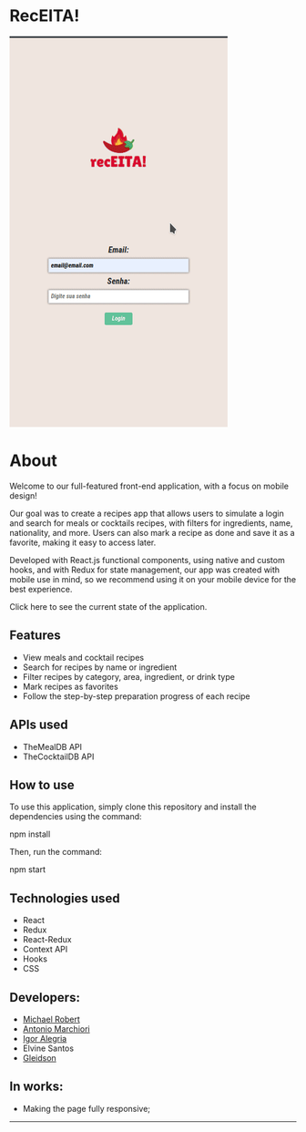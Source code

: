 # RecEITA!

![Application Description](https://github.com/michaelrobertt/RecipesApp/blob/main/Peek%202023-04-22%2009-21.gif?raw=true)

# About

Welcome to our full-featured front-end application, with a focus on mobile design!

Our goal was to create a recipes app that allows users to simulate a login and search for meals or cocktails recipes, with filters for ingredients, name, nationality, and more. Users can also mark a recipe as done and save it as a favorite, making it easy to access later.

Developed with React.js functional components, using native and custom hooks, and with Redux for state management, our app was created with mobile use in mind, so we recommend using it on your mobile device for the best experience.

Click here to see the current state of the application.

## Features

- View meals and cocktail recipes
- Search for recipes by name or ingredient
- Filter recipes by category, area, ingredient, or drink type
- Mark recipes as favorites
- Follow the step-by-step preparation progress of each recipe

## APIs used

- TheMealDB API
- TheCocktailDB API

## How to use

To use this application, simply clone this repository and install the dependencies using the command:

npm install

Then, run the command:

npm start

## Technologies used

- React
- Redux
- React-Redux
- Context API
- Hooks
- CSS

## Developers:

- [Michael Robert](https://github.com/michaelrobertt)
- [Antonio Marchiori](https://github.com/acmarchiori)
- [Igor Alegria](https://github.com/IgorAlegria)
- Elvine Santos
- [Gleidson](https://github.com/GleidsonDev)

## In works:

- Making the page fully responsive;

---
